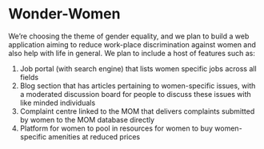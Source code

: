 # Wonder-Women
We’re choosing the theme of gender equality, and we plan to build a web application aiming to reduce work-place discrimination against women and also help with life in general. We plan to include a host of features such as:
1. Job portal (with search engine) that lists women specific jobs across all fields
2. Blog section that has articles pertaining to women-specific issues, with a moderated discussion board for people to discuss these issues with like minded individuals
3. Complaint centre linked to the MOM that delivers complaints submitted by women to the MOM database directly
4. Platform for women to pool in resources for women to buy women-specific amenities at reduced prices
